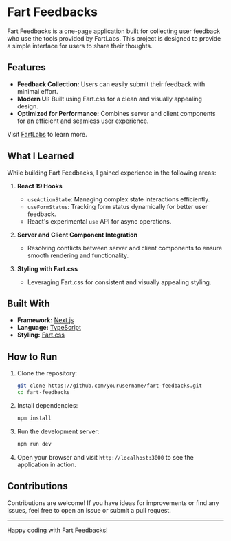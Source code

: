 # Fart Feedbacks

Fart Feedbacks is a one-page application built for collecting user feedback who use the tools provided by FartLabs. This project is designed to provide a simple interface for users to share their thoughts.

## Features
- **Feedback Collection:** Users can easily submit their feedback with minimal effort.
- **Modern UI:** Built using Fart.css for a clean and visually appealing design.
- **Optimized for Performance:** Combines server and client components for an efficient and seamless user experience.

Visit [FartLabs](https://fartlabs.org/) to learn more.

## What I Learned
While building Fart Feedbacks, I gained experience in the following areas:

1. **React 19 Hooks**
   - `useActionState`: Managing complex state interactions efficiently.
   - `useFormStatus`: Tracking form status dynamically for better user feedback.
   - React's experimental `use` API for async operations.

2. **Server and Client Component Integration**
   - Resolving conflicts between server and client components to ensure smooth rendering and functionality.

3. **Styling with Fart.css**
   - Leveraging Fart.css for consistent and visually appealing styling.

## Built With
- **Framework:** [Next.js](https://nextjs.org)
- **Language:** [TypeScript](https://www.typescriptlang.org)
- **Styling:** [Fart.css](https://css.fart.tools/)

## How to Run
1. Clone the repository:
   ```bash
   git clone https://github.com/yourusername/fart-feedbacks.git
   cd fart-feedbacks
   ```

2. Install dependencies:
   ```bash
   npm install
   ```

3. Run the development server:
   ```bash
   npm run dev
   ```

4. Open your browser and visit `http://localhost:3000` to see the application in action.

## Contributions
Contributions are welcome! If you have ideas for improvements or find any issues, feel free to open an issue or submit a pull request.

---

Happy coding with Fart Feedbacks!

